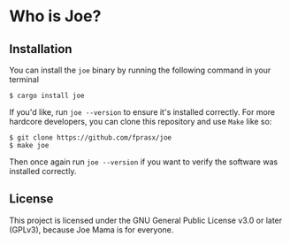 # Who is Joe?

## Installation

You can install the `joe` binary by running the following command in your
terminal

```
$ cargo install joe
```
If you'd like, run `joe --version` to ensure it's installed correctly. For more
hardcore developers, you can clone this repository and use `Make` like so:
```
$ git clone https://github.com/fprasx/joe
$ make joe
```
Then once again run `joe --version` if you want to verify the software was
installed correctly.

## License
This project is licensed under the GNU General Public License v3.0 or later
(GPLv3), because Joe Mama is for everyone.
